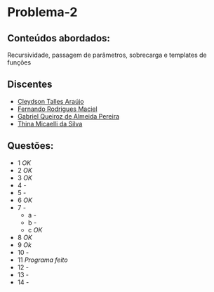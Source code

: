 # Problema-2

## Conteúdos abordados: 
 Recursividade, passagem de parâmetros, sobrecarga e templates de funções

## Discentes 
* [Cleydson Talles Araújo](https://github.com/talles17)
* [Fernando Rodrigues Maciel](https://github.com/nandomaciel)
* [Gabriel Queiroz de Almeida Pereira](https://github.com/gabrielqap)
* [Thina Micaelli da Silva](https://github.com/thinamicaelli)

## Questões:

* 1 *OK*
* 2 *OK*
* 3 *OK*
* 4 *-*
* 5 *-*
* 6 *OK*
* 7 *-*
	 * a *-*
	 * b *-*
	 * c *OK* 
* 8 *OK*
* 9 *Ok*
* 10 *-*
* 11 *Programa feito*
* 12 *-*
* 13 *-*
* 14 *-*
